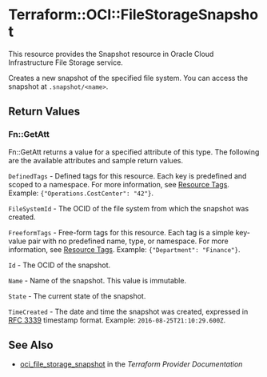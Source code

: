 # Terraform::OCI::FileStorageSnapshot

This resource provides the Snapshot resource in Oracle Cloud Infrastructure File Storage service.

Creates a new snapshot of the specified file system. You
can access the snapshot at `.snapshot/<name>`.

## Return Values

### Fn::GetAtt

Fn::GetAtt returns a value for a specified attribute of this type. The following are the available attributes and sample return values.

`DefinedTags` - Defined tags for this resource. Each key is predefined and scoped to a namespace. For more information, see [Resource Tags](https://docs.cloud.oracle.com/iaas/Content/General/Concepts/resourcetags.htm). Example: `{"Operations.CostCenter": "42"}`.

`FileSystemId` - The OCID of the file system from which the snapshot was created.

`FreeformTags` - Free-form tags for this resource. Each tag is a simple key-value pair with no predefined name, type, or namespace. For more information, see [Resource Tags](https://docs.cloud.oracle.com/iaas/Content/General/Concepts/resourcetags.htm). Example: `{"Department": "Finance"}`.

`Id` - The OCID of the snapshot.

`Name` - Name of the snapshot. This value is immutable.

`State` - The current state of the snapshot.

`TimeCreated` - The date and time the snapshot was created, expressed in [RFC 3339](https://tools.ietf.org/rfc/rfc3339) timestamp format.  Example: `2016-08-25T21:10:29.600Z`.

## See Also

* [oci_file_storage_snapshot](https://www.terraform.io/docs/providers/oci/r/file_storage_snapshot.html) in the _Terraform Provider Documentation_
